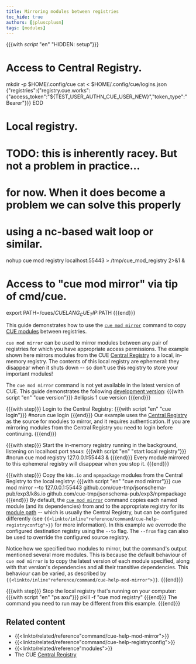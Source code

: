 ```yaml
---
title: Mirroring modules between registries
toc_hide: true
authors: [jpluscplusm]
tags: [modules]
---
```


{{{with _script_ "en" "HIDDEN: setup"}}}
# Access to Central Registry.
mkdir -p $HOME/.config/cue
cat <<EOD > $HOME/.config/cue/logins.json
{"registries":{"registry.cue.works":{"access_token":"${TEST_USER_AUTHN_CUE_USER_NEW}","token_type":"Bearer"}}}
EOD

# Local registry.
# TODO: this is inherently racey. But not a problem in practice...
# for now. When it does become a problem we can solve this properly
# using a nc-based wait loop or similar.
nohup cue mod registry localhost:55443 > /tmp/cue_mod_registry 2>&1 &

# Access to "cue mod mirror" via tip of cmd/cue.
export PATH=/cues/$CUELANG_CUE_TIP:$PATH
{{{end}}}

This guide demonstrates how to use the
[`cue mod mirror`]({{<relref"docs/reference/command/cue-help-mod-mirror">}})
command to copy
[CUE modules]({{<relref"docs/reference/modules">}})
between registries.

`cue mod mirror` can be used to mirror modules between any pair of registries for
which you have appropriate access permissions. The example shown here mirrors
modules from the CUE
[Central Registry](https://registry.cue.works)
to a local, in-memory registry. The contents of this local registry are
ephemeral: they disappear when it shuts down -- so don't use this registry to
store your important modules!

The `cue mod mirror` command is not yet available in the latest version of CUE.
This guide demonstrates the following
[development version]({{<relref"docs/introduction/installation/#development-version">}}):
{{{with script "en" "cue version"}}}
#ellipsis 1
cue version
{{{end}}}

{{{with step}}}
Login to the Central Registry:
{{{with script "en" "cue login"}}}
#norun
cue login
{{{end}}}
Our example uses the
[Central Registry](https://registry.cue.works)
as the source for modules to mirror, and it requires authentication. If you are
mirroring modules from the Central Registry you need to login before continuing.
{{{end}}}

{{{with step}}}
Start the in-memory registry running in the background, listening on localhost port `55443`:
{{{with script "en" "start local registry"}}}
#norun
cue mod registry 127.0.0.1:55443 &
{{{end}}}
Every module mirrored to this ephemeral registry will disappear when you stop it.
{{{end}}}

{{{with step}}}
Copy the `k8s.io` and `npmpackage` modules from the Central Registry to the local registry:
{{{with script "en" "cue mod mirror"}}}
cue mod mirror --to 127.0.0.1:55443 github.com/cue-tmp/jsonschema-pub/exp3/k8s.io github.com/cue-tmp/jsonschema-pub/exp3/npmpackage
{{{end}}}
By default, the
[`cue mod mirror`]({{<relref"docs/reference/command/cue-help-mod-mirror">}})
command copies each named module (and its dependencies) from and to the
appropriate registry for its
[module path]({{<relref"docs/reference/modules/#module-path">}}) --
which is usually the Central Registry, but can be configured differently (see
<code>{{<linkto/inline"reference/command/cue-help-registryconfig">}}</code>
for more information).
In this example we overrode the configured destination registry using the `--to` flag.
The `--from` flag can also be used to override the configured source registry.

Notice how we specified two modules to mirror, but the command's output
mentioned several more modules. This is because the default behaviour of `cue
mod mirror` is to copy the latest version of each module specified, along with
that version's dependencies and all their transitive dependencies. This
behaviour can be varied, as described by
<code>{{<linkto/inline"reference/command/cue-help-mod-mirror">}}</code>.
{{{end}}}

{{{with step}}}
Stop the local registry that's running on your computer:
{{{with script "en" "ps axu"}}}
pkill -f "cue mod registry"
{{{end}}}
The command you need to run may be different from this example.
{{{end}}}


## Related content

- {{<linkto/related/reference"command/cue-help-mod-mirror">}}
- {{<linkto/related/reference"command/cue-help-registryconfig">}}
- {{<linkto/related/reference"modules">}}
- The CUE [Central Registry](https://registry.cue.works)
